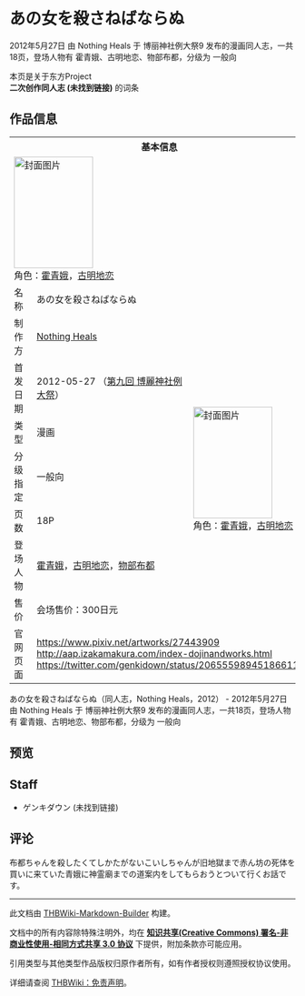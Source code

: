 # あの女を殺さねばならぬ

<!-- source html: G:\repos\THBWiki-Markdown-Builder\THBWikiMarkdown\Temp\main\f\f0\ns0%3A%E3%81%82%E3%81%AE%E5%A5%B3%E3%82%92%E6%AE%BA%E3%81%95%E3%81%AD%E3%81%B0%E3%81%AA%E3%82%89%E3%81%AC.html -->

2012年5月27日 由 Nothing Heals 于 博丽神社例大祭9 发布的漫画同人志，一共18页，登场人物有 霍青娥、古明地恋、物部布都，分级为 一般向

本页是关于东方Project  
 **二次创作同人志 (未找到链接)** 的词条

## 作品信息

<table><tbody><tr><th colspan="3">基本信息</th></tr><tr><td class="cover-artwork-mobile" colspan="2"><a href="./文件-あの女を殺さねばならぬ封面.jpg.md" class="image" title="封面图片"><img alt="封面图片" src="https://upload.thwiki.cc/thumb/a/a4/%E3%81%82%E3%81%AE%E5%A5%B3%E3%82%92%E6%AE%BA%E3%81%95%E3%81%AD%E3%81%B0%E3%81%AA%E3%82%89%E3%81%AC%E5%B0%81%E9%9D%A2.jpg/139px-%E3%81%82%E3%81%AE%E5%A5%B3%E3%82%92%E6%AE%BA%E3%81%95%E3%81%AD%E3%81%B0%E3%81%AA%E3%82%89%E3%81%AC%E5%B0%81%E9%9D%A2.jpg" decoding="async" loading="lazy" width="139" height="196" srcset="https://upload.thwiki.cc/thumb/a/a4/%E3%81%82%E3%81%AE%E5%A5%B3%E3%82%92%E6%AE%BA%E3%81%95%E3%81%AD%E3%81%B0%E3%81%AA%E3%82%89%E3%81%AC%E5%B0%81%E9%9D%A2.jpg/208px-%E3%81%82%E3%81%AE%E5%A5%B3%E3%82%92%E6%AE%BA%E3%81%95%E3%81%AD%E3%81%B0%E3%81%AA%E3%82%89%E3%81%AC%E5%B0%81%E9%9D%A2.jpg 1.5x, https://upload.thwiki.cc/thumb/a/a4/%E3%81%82%E3%81%AE%E5%A5%B3%E3%82%92%E6%AE%BA%E3%81%95%E3%81%AD%E3%81%B0%E3%81%AA%E3%82%89%E3%81%AC%E5%B0%81%E9%9D%A2.jpg/278px-%E3%81%82%E3%81%AE%E5%A5%B3%E3%82%92%E6%AE%BA%E3%81%95%E3%81%AD%E3%81%B0%E3%81%AA%E3%82%89%E3%81%AC%E5%B0%81%E9%9D%A2.jpg 2x" data-file-width="620" data-file-height="875"></a><div class="cover-char">角色：<a href="./霍青娥.md" title="霍青娥">霍青娥</a>，<a href="./古明地恋.md" title="古明地恋">古明地恋</a></div></td>
</tr><tr><td class="label">名称</td><td colspan="2"> あの女を殺さねばならぬ </td></tr><tr><td class="label">制作方</td><td><a href="./Nothing_Heals.md" title="Nothing Heals">Nothing Heals</a></td><td class="cover-artwork" rowspan="7" style="min-width:196px;"><a href="./文件-あの女を殺さねばならぬ封面.jpg.md" class="image" title="封面图片"><img alt="封面图片" src="https://upload.thwiki.cc/thumb/a/a4/%E3%81%82%E3%81%AE%E5%A5%B3%E3%82%92%E6%AE%BA%E3%81%95%E3%81%AD%E3%81%B0%E3%81%AA%E3%82%89%E3%81%AC%E5%B0%81%E9%9D%A2.jpg/139px-%E3%81%82%E3%81%AE%E5%A5%B3%E3%82%92%E6%AE%BA%E3%81%95%E3%81%AD%E3%81%B0%E3%81%AA%E3%82%89%E3%81%AC%E5%B0%81%E9%9D%A2.jpg" decoding="async" loading="lazy" width="139" height="196" srcset="https://upload.thwiki.cc/thumb/a/a4/%E3%81%82%E3%81%AE%E5%A5%B3%E3%82%92%E6%AE%BA%E3%81%95%E3%81%AD%E3%81%B0%E3%81%AA%E3%82%89%E3%81%AC%E5%B0%81%E9%9D%A2.jpg/208px-%E3%81%82%E3%81%AE%E5%A5%B3%E3%82%92%E6%AE%BA%E3%81%95%E3%81%AD%E3%81%B0%E3%81%AA%E3%82%89%E3%81%AC%E5%B0%81%E9%9D%A2.jpg 1.5x, https://upload.thwiki.cc/thumb/a/a4/%E3%81%82%E3%81%AE%E5%A5%B3%E3%82%92%E6%AE%BA%E3%81%95%E3%81%AD%E3%81%B0%E3%81%AA%E3%82%89%E3%81%AC%E5%B0%81%E9%9D%A2.jpg/278px-%E3%81%82%E3%81%AE%E5%A5%B3%E3%82%92%E6%AE%BA%E3%81%95%E3%81%AD%E3%81%B0%E3%81%AA%E3%82%89%E3%81%AC%E5%B0%81%E9%9D%A2.jpg 2x" data-file-width="620" data-file-height="875"></a><div class="cover-char">角色：<a href="./霍青娥.md" title="霍青娥">霍青娥</a>，<a href="./古明地恋.md" title="古明地恋">古明地恋</a></div></td>
</tr><tr><td class="label">首发日期</td><td>2012-05-27&#160;（<a href="/展会作品列表?e=%E5%8D%9A%E4%B8%BD%E7%A5%9E%E7%A4%BE%E4%BE%8B%E5%A4%A7%E7%A5%AD%239">第九回 博麗神社例大祭</a>）</td></tr><tr><td class="label">类型</td><td>漫画</td></tr><tr><td class="label">分级指定</td><td>一般向</td></tr><tr><td class="label">页数</td><td>18P</td></tr><tr><td class="label">登场人物</td><td><a href="./霍青娥.md" title="霍青娥">霍青娥</a>，<a href="./古明地恋.md" title="古明地恋">古明地恋</a>，<a href="./物部布都.md" title="物部布都">物部布都</a></td></tr><tr><td class="label">售价</td><td>会场售价：300日元</td></tr>
<tr><td class="label">官网页面</td><td colspan="2"><a rel="nofollow" class="external free" href="https://www.pixiv.net/artworks/27443909">https://www.pixiv.net/artworks/27443909</a><br><a rel="nofollow" class="external free" href="http://aap.izakamakura.com/index-dojinandworks.html">http://aap.izakamakura.com/index-dojinandworks.html</a><br><a rel="nofollow" class="external free" href="https://twitter.com/genkidown/status/206555989451866112">https://twitter.com/genkidown/status/206555989451866112</a></td></tr></tbody></table>

あの女を殺さねばならぬ（同人志，Nothing Heals，2012） - 2012年5月27日 由 Nothing Heals 于 博丽神社例大祭9 发布的漫画同人志，一共18页，登场人物有 霍青娥、古明地恋、物部布都，分级为 一般向

## 预览

## Staff
- ゲンキダウン (未找到链接)


## 评论
  
布都ちゃんを殺したくてしかたがないこいしちゃんが旧地獄まで赤ん坊の死体を買いに来ていた青娥に神霊廟までの道案内をしてもらおうとついて行くお話です。
  
  
  

  





---

此文档由 [THBWiki-Markdown-Builder](https://github.com/Delsin-Yu/THBWiki-Markdown-Builder) 构建。

文档中的所有内容除特殊注明外，均在 [**知识共享(Creative Commons) 署名-非商业性使用-相同方式共享 3.0 协议**](https://creativecommons.org/licenses/by-sa/3.0/deed.zh-hans) 下提供，附加条款亦可能应用。

引用类型与其他类型作品版权归原作者所有，如有作者授权则遵照授权协议使用。

详细请查阅 [THBWiki：免责声明](https://thbwiki.cc/THBWiki:%E5%85%8D%E8%B4%A3%E5%A3%B0%E6%98%8E)。

